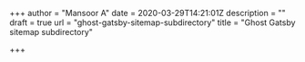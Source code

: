 +++
author = "Mansoor A"
date = 2020-03-29T14:21:01Z
description = ""
draft = true
url = "ghost-gatsby-sitemap-subdirectory"
title = "Ghost Gatsby sitemap subdirectory"

+++




